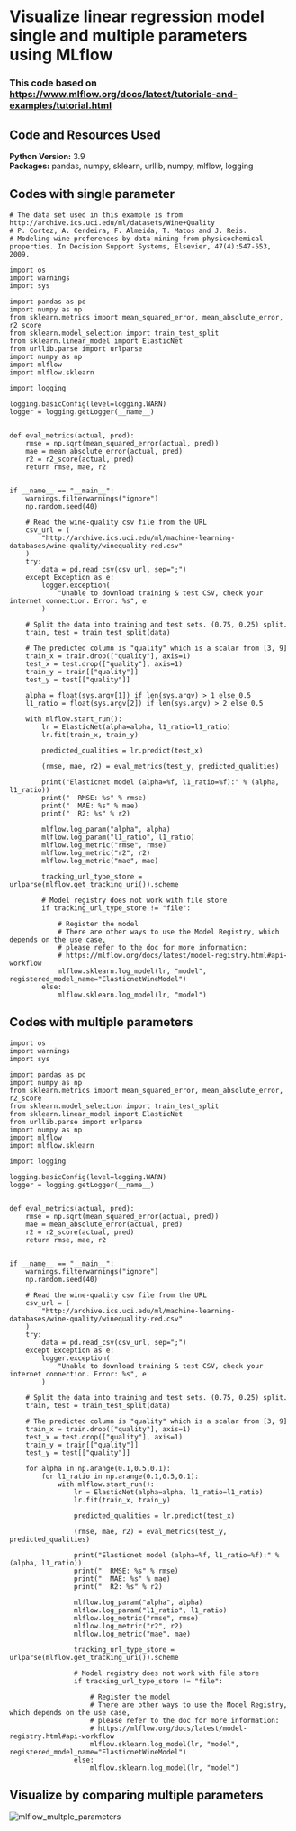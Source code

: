 # Visualize linear regression model single and multiple parameters using MLflow
### This code based on https://www.mlflow.org/docs/latest/tutorials-and-examples/tutorial.html
## Code and Resources Used
**Python Version:** 3.9  
**Packages:** pandas, numpy, sklearn, urllib, numpy, mlflow, logging     
## Codes with single parameter
    # The data set used in this example is from http://archive.ics.uci.edu/ml/datasets/Wine+Quality
    # P. Cortez, A. Cerdeira, F. Almeida, T. Matos and J. Reis.
    # Modeling wine preferences by data mining from physicochemical properties. In Decision Support Systems, Elsevier, 47(4):547-553, 2009.

    import os
    import warnings
    import sys

    import pandas as pd
    import numpy as np
    from sklearn.metrics import mean_squared_error, mean_absolute_error, r2_score
    from sklearn.model_selection import train_test_split
    from sklearn.linear_model import ElasticNet
    from urllib.parse import urlparse
    import numpy as np
    import mlflow
    import mlflow.sklearn

    import logging

    logging.basicConfig(level=logging.WARN)
    logger = logging.getLogger(__name__)


    def eval_metrics(actual, pred):
        rmse = np.sqrt(mean_squared_error(actual, pred))
        mae = mean_absolute_error(actual, pred)
        r2 = r2_score(actual, pred)
        return rmse, mae, r2


    if __name__ == "__main__":
        warnings.filterwarnings("ignore")
        np.random.seed(40)

        # Read the wine-quality csv file from the URL
        csv_url = (
            "http://archive.ics.uci.edu/ml/machine-learning-databases/wine-quality/winequality-red.csv"
        )
        try:
            data = pd.read_csv(csv_url, sep=";")
        except Exception as e:
            logger.exception(
                "Unable to download training & test CSV, check your internet connection. Error: %s", e
            )

        # Split the data into training and test sets. (0.75, 0.25) split.
        train, test = train_test_split(data)

        # The predicted column is "quality" which is a scalar from [3, 9]
        train_x = train.drop(["quality"], axis=1)
        test_x = test.drop(["quality"], axis=1)
        train_y = train[["quality"]]
        test_y = test[["quality"]]

        alpha = float(sys.argv[1]) if len(sys.argv) > 1 else 0.5
        l1_ratio = float(sys.argv[2]) if len(sys.argv) > 2 else 0.5

        with mlflow.start_run():
            lr = ElasticNet(alpha=alpha, l1_ratio=l1_ratio)
            lr.fit(train_x, train_y)

            predicted_qualities = lr.predict(test_x)

            (rmse, mae, r2) = eval_metrics(test_y, predicted_qualities)

            print("Elasticnet model (alpha=%f, l1_ratio=%f):" % (alpha, l1_ratio))
            print("  RMSE: %s" % rmse)
            print("  MAE: %s" % mae)
            print("  R2: %s" % r2)

            mlflow.log_param("alpha", alpha)
            mlflow.log_param("l1_ratio", l1_ratio)
            mlflow.log_metric("rmse", rmse)
            mlflow.log_metric("r2", r2)
            mlflow.log_metric("mae", mae)

            tracking_url_type_store = urlparse(mlflow.get_tracking_uri()).scheme

            # Model registry does not work with file store
            if tracking_url_type_store != "file":

                # Register the model
                # There are other ways to use the Model Registry, which depends on the use case,
                # please refer to the doc for more information:
                # https://mlflow.org/docs/latest/model-registry.html#api-workflow
                mlflow.sklearn.log_model(lr, "model", registered_model_name="ElasticnetWineModel")
            else:
                mlflow.sklearn.log_model(lr, "model")

## Codes with multiple parameters
    import os
    import warnings
    import sys

    import pandas as pd
    import numpy as np
    from sklearn.metrics import mean_squared_error, mean_absolute_error, r2_score
    from sklearn.model_selection import train_test_split
    from sklearn.linear_model import ElasticNet
    from urllib.parse import urlparse
    import numpy as np
    import mlflow
    import mlflow.sklearn

    import logging

    logging.basicConfig(level=logging.WARN)
    logger = logging.getLogger(__name__)


    def eval_metrics(actual, pred):
        rmse = np.sqrt(mean_squared_error(actual, pred))
        mae = mean_absolute_error(actual, pred)
        r2 = r2_score(actual, pred)
        return rmse, mae, r2


    if __name__ == "__main__":
        warnings.filterwarnings("ignore")
        np.random.seed(40)

        # Read the wine-quality csv file from the URL
        csv_url = (
            "http://archive.ics.uci.edu/ml/machine-learning-databases/wine-quality/winequality-red.csv"
        )
        try:
            data = pd.read_csv(csv_url, sep=";")
        except Exception as e:
            logger.exception(
                "Unable to download training & test CSV, check your internet connection. Error: %s", e
            )

        # Split the data into training and test sets. (0.75, 0.25) split.
        train, test = train_test_split(data)

        # The predicted column is "quality" which is a scalar from [3, 9]
        train_x = train.drop(["quality"], axis=1)
        test_x = test.drop(["quality"], axis=1)
        train_y = train[["quality"]]
        test_y = test[["quality"]]
        
        for alpha in np.arange(0.1,0.5,0.1):
            for l1_ratio in np.arange(0.1,0.5,0.1):
                with mlflow.start_run():
                    lr = ElasticNet(alpha=alpha, l1_ratio=l1_ratio)
                    lr.fit(train_x, train_y)

                    predicted_qualities = lr.predict(test_x)

                    (rmse, mae, r2) = eval_metrics(test_y, predicted_qualities)

                    print("Elasticnet model (alpha=%f, l1_ratio=%f):" % (alpha, l1_ratio))
                    print("  RMSE: %s" % rmse)
                    print("  MAE: %s" % mae)
                    print("  R2: %s" % r2)

                    mlflow.log_param("alpha", alpha)
                    mlflow.log_param("l1_ratio", l1_ratio)
                    mlflow.log_metric("rmse", rmse)
                    mlflow.log_metric("r2", r2)
                    mlflow.log_metric("mae", mae)

                    tracking_url_type_store = urlparse(mlflow.get_tracking_uri()).scheme

                    # Model registry does not work with file store
                    if tracking_url_type_store != "file":

                        # Register the model
                        # There are other ways to use the Model Registry, which depends on the use case,
                        # please refer to the doc for more information:
                        # https://mlflow.org/docs/latest/model-registry.html#api-workflow
                        mlflow.sklearn.log_model(lr, "model", registered_model_name="ElasticnetWineModel")
                    else:
                        mlflow.sklearn.log_model(lr, "model")

## Visualize by comparing multiple parameters
![mlflow_multple_parameters](https://user-images.githubusercontent.com/72549846/133045135-7aa682aa-99db-4bd2-8b2f-a042922aed65.png)

